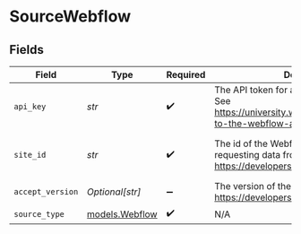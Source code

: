 # SourceWebflow


## Fields

| Field                                                                                                           | Type                                                                                                            | Required                                                                                                        | Description                                                                                                     | Example                                                                                                         |
| --------------------------------------------------------------------------------------------------------------- | --------------------------------------------------------------------------------------------------------------- | --------------------------------------------------------------------------------------------------------------- | --------------------------------------------------------------------------------------------------------------- | --------------------------------------------------------------------------------------------------------------- |
| `api_key`                                                                                                       | *str*                                                                                                           | :heavy_check_mark:                                                                                              | The API token for authenticating to Webflow. See https://university.webflow.com/lesson/intro-to-the-webflow-api | a very long hex sequence                                                                                        |
| `site_id`                                                                                                       | *str*                                                                                                           | :heavy_check_mark:                                                                                              | The id of the Webflow site you are requesting data from. See https://developers.webflow.com/#sites              | a relatively long hex sequence                                                                                  |
| `accept_version`                                                                                                | *Optional[str]*                                                                                                 | :heavy_minus_sign:                                                                                              | The version of the Webflow API to use. See https://developers.webflow.com/#versioning                           | 1.0.0                                                                                                           |
| `source_type`                                                                                                   | [models.Webflow](../models/webflow.md)                                                                          | :heavy_check_mark:                                                                                              | N/A                                                                                                             |                                                                                                                 |